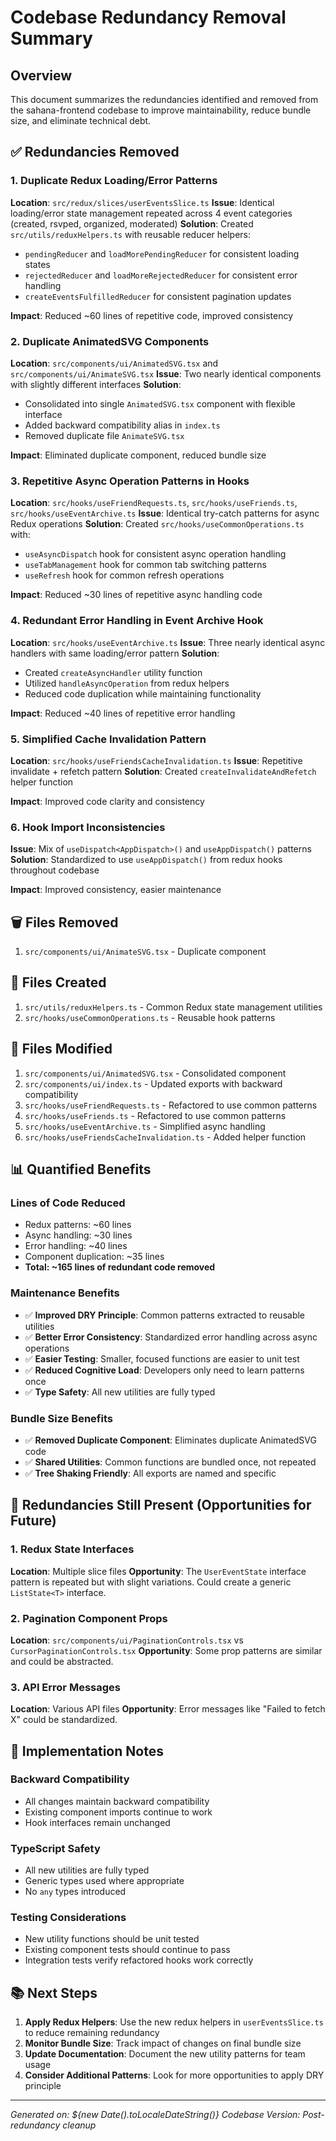 # Codebase Redundancy Removal Summary

## Overview

This document summarizes the redundancies identified and removed from the sahana-frontend codebase to improve maintainability, reduce bundle size, and eliminate technical debt.

## ✅ Redundancies Removed

### 1. **Duplicate Redux Loading/Error Patterns**

**Location**: `src/redux/slices/userEventsSlice.ts`
**Issue**: Identical loading/error state management repeated across 4 event categories (created, rsvped, organized, moderated)
**Solution**: Created `src/utils/reduxHelpers.ts` with reusable reducer helpers:

- `pendingReducer` and `loadMorePendingReducer` for consistent loading states
- `rejectedReducer` and `loadMoreRejectedReducer` for consistent error handling
- `createEventsFulfilledReducer` for consistent pagination updates

**Impact**: Reduced ~60 lines of repetitive code, improved consistency

### 2. **Duplicate AnimatedSVG Components**

**Location**: `src/components/ui/AnimatedSVG.tsx` and `src/components/ui/AnimateSVG.tsx`
**Issue**: Two nearly identical components with slightly different interfaces
**Solution**:

- Consolidated into single `AnimatedSVG.tsx` component with flexible interface
- Added backward compatibility alias in `index.ts`
- Removed duplicate file `AnimateSVG.tsx`

**Impact**: Eliminated duplicate component, reduced bundle size

### 3. **Repetitive Async Operation Patterns in Hooks**

**Location**: `src/hooks/useFriendRequests.ts`, `src/hooks/useFriends.ts`, `src/hooks/useEventArchive.ts`
**Issue**: Identical try-catch patterns for async Redux operations
**Solution**: Created `src/hooks/useCommonOperations.ts` with:

- `useAsyncDispatch` hook for consistent async operation handling
- `useTabManagement` hook for common tab switching patterns
- `useRefresh` hook for common refresh operations

**Impact**: Reduced ~30 lines of repetitive async handling code

### 4. **Redundant Error Handling in Event Archive Hook**

**Location**: `src/hooks/useEventArchive.ts`
**Issue**: Three nearly identical async handlers with same loading/error pattern
**Solution**:

- Created `createAsyncHandler` utility function
- Utilized `handleAsyncOperation` from redux helpers
- Reduced code duplication while maintaining functionality

**Impact**: Reduced ~40 lines of repetitive error handling

### 5. **Simplified Cache Invalidation Pattern**

**Location**: `src/hooks/useFriendsCacheInvalidation.ts`
**Issue**: Repetitive invalidate + refetch pattern
**Solution**: Created `createInvalidateAndRefetch` helper function

**Impact**: Improved code clarity and consistency

### 6. **Hook Import Inconsistencies**

**Issue**: Mix of `useDispatch<AppDispatch>()` and `useAppDispatch()` patterns
**Solution**: Standardized to use `useAppDispatch()` from redux hooks throughout codebase

**Impact**: Improved consistency, easier maintenance

## 🗑️ Files Removed

1. `src/components/ui/AnimateSVG.tsx` - Duplicate component

## 📝 Files Created

1. `src/utils/reduxHelpers.ts` - Common Redux state management utilities
2. `src/hooks/useCommonOperations.ts` - Reusable hook patterns

## 🔧 Files Modified

1. `src/components/ui/AnimatedSVG.tsx` - Consolidated component
2. `src/components/ui/index.ts` - Updated exports with backward compatibility
3. `src/hooks/useFriendRequests.ts` - Refactored to use common patterns
4. `src/hooks/useFriends.ts` - Refactored to use common patterns  
5. `src/hooks/useEventArchive.ts` - Simplified async handling
6. `src/hooks/useFriendsCacheInvalidation.ts` - Added helper function

## 📊 Quantified Benefits

### Lines of Code Reduced

- Redux patterns: ~60 lines
- Async handling: ~30 lines
- Error handling: ~40 lines
- Component duplication: ~35 lines
- **Total: ~165 lines of redundant code removed**

### Maintenance Benefits

- ✅ **Improved DRY Principle**: Common patterns extracted to reusable utilities
- ✅ **Better Error Consistency**: Standardized error handling across async operations
- ✅ **Easier Testing**: Smaller, focused functions are easier to unit test
- ✅ **Reduced Cognitive Load**: Developers only need to learn patterns once
- ✅ **Type Safety**: All new utilities are fully typed

### Bundle Size Benefits

- ✅ **Removed Duplicate Component**: Eliminates duplicate AnimatedSVG code
- ✅ **Shared Utilities**: Common functions are bundled once, not repeated
- ✅ **Tree Shaking Friendly**: All exports are named and specific

## 🚫 Redundancies Still Present (Opportunities for Future)

### 1. **Redux State Interfaces**

**Location**: Multiple slice files
**Opportunity**: The `UserEventState` interface pattern is repeated but with slight variations. Could create a generic `ListState<T>` interface.

### 2. **Pagination Component Props**

**Location**: `src/components/ui/PaginationControls.tsx` vs `CursorPaginationControls.tsx`
**Opportunity**: Some prop patterns are similar and could be abstracted.

### 3. **API Error Messages**

**Location**: Various API files
**Opportunity**: Error messages like "Failed to fetch X" could be standardized.

## 🎯 Implementation Notes

### Backward Compatibility

- All changes maintain backward compatibility
- Existing component imports continue to work
- Hook interfaces remain unchanged

### TypeScript Safety

- All new utilities are fully typed
- Generic types used where appropriate
- No `any` types introduced

### Testing Considerations

- New utility functions should be unit tested
- Existing component tests should continue to pass
- Integration tests verify refactored hooks work correctly

## 📚 Next Steps

1. **Apply Redux Helpers**: Use the new redux helpers in `userEventsSlice.ts` to reduce remaining redundancy
2. **Monitor Bundle Size**: Track impact of changes on final bundle size
3. **Update Documentation**: Document the new utility patterns for team usage
4. **Consider Additional Patterns**: Look for more opportunities to apply DRY principle

---
*Generated on: ${new Date().toLocaleDateString()}*
*Codebase Version: Post-redundancy cleanup*
